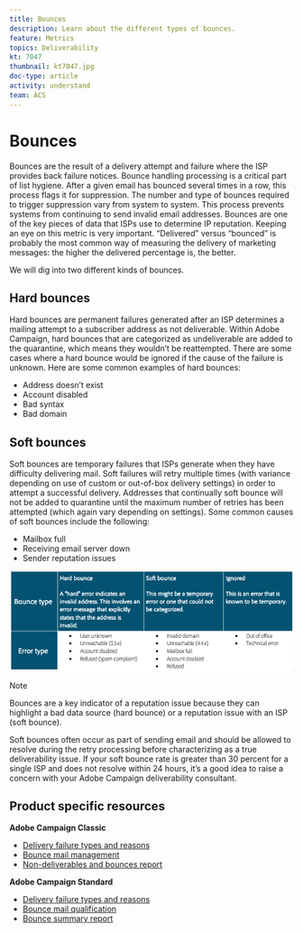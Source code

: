 ```yaml
---
title: Bounces
description: Learn about the different types of bounces.
feature: Metrics
topics: Deliverability
kt: 7047
thumbnail: kt7047.jpg
doc-type: article
activity: understand
team: ACS
---
```


# Bounces

Bounces are the result of a delivery attempt and failure where the ISP provides back failure notices. Bounce handling processing is a critical part of list hygiene. After a given email has bounced several times in a row, this process flags it for suppression. The number and type of bounces required to trigger suppression vary from system to system. This process prevents systems from continuing to send invalid email addresses. Bounces are one of the key pieces of data that ISPs use to determine IP reputation. Keeping an eye on this metric is very important. “Delivered” versus “bounced” is probably the most common way of measuring the delivery of marketing messages: the higher the delivered percentage is, the better.

We will dig into two different kinds of bounces.

## Hard bounces

Hard bounces are permanent failures generated after an ISP determines a mailing attempt to a subscriber address as not deliverable. Within Adobe Campaign, hard bounces that are categorized as undeliverable are added to the quarantine, which means they wouldn’t be reattempted. There are some cases where a hard bounce would be ignored if the cause of the failure is unknown.
Here are some common examples of hard bounces:

* Address doesn’t exist
* Account disabled
* Bad syntax
* Bad domain
  
## Soft bounces

Soft bounces are temporary failures that ISPs generate when they have difficulty delivering mail. Soft failures will retry multiple times (with variance depending on use of custom or out-of-box delivery settings) in order to attempt a successful delivery. Addresses that continually soft bounce will not be added to quarantine until the maximum number of retries has been attempted (which again vary depending on settings). Some common causes of soft bounces include the following:

* Mailbox full
* Receiving email server down
* Sender reputation issues

![bounce types](../assets/bounce-types.png)

>[!NOTE]
>
>Bounces are a key indicator of a reputation issue because they can highlight a bad data source (hard bounce) or a reputation issue with an ISP (soft bounce).
>
>Soft bounces often occur as part of sending email and should be allowed to resolve during the retry processing before characterizing as a true deliverability issue. If your soft bounce rate is greater than 30 percent for a single ISP and does not resolve within 24 hours, it’s a good idea to raise a concern with your Adobe Campaign deliverability consultant.

## Product specific resources

**Adobe Campaign Classic**

* [Delivery failure types and reasons](https://experienceleague.adobe.com/docs/campaign-classic/using/sending-messages/monitoring-deliveries/understanding-delivery-failures.html#delivery-failure-types-and-reasons)
* [Bounce mail management](https://experienceleague.adobe.com/docs/campaign-classic/using/sending-messages/monitoring-deliveries/understanding-delivery-failures.html#bounce-mail-management)
* [Non-deliverables and bounces report](https://experienceleague.adobe.com/docs/campaign-classic/using/reporting/reports-on-deliveries/global-reports.html#non-deliverables-and-bounces)

**Adobe Campaign Standard**

* [Delivery failure types and reasons](https://experienceleague.adobe.com/docs/campaign-standard/using/testing-and-sending/monitoring-messages/understanding-delivery-failures.html#delivery-failure-types-and-reasons)
* [Bounce mail qualification](https://experienceleague.adobe.com/docs/campaign-standard/using/testing-and-sending/monitoring-messages/understanding-delivery-failures.html#bounce-mail-qualification)
* [Bounce summary report](https://experienceleague.adobe.com/docs/campaign-standard/using/reporting/list-of-reports/bounce-summary.html?lang=en#reporting)
